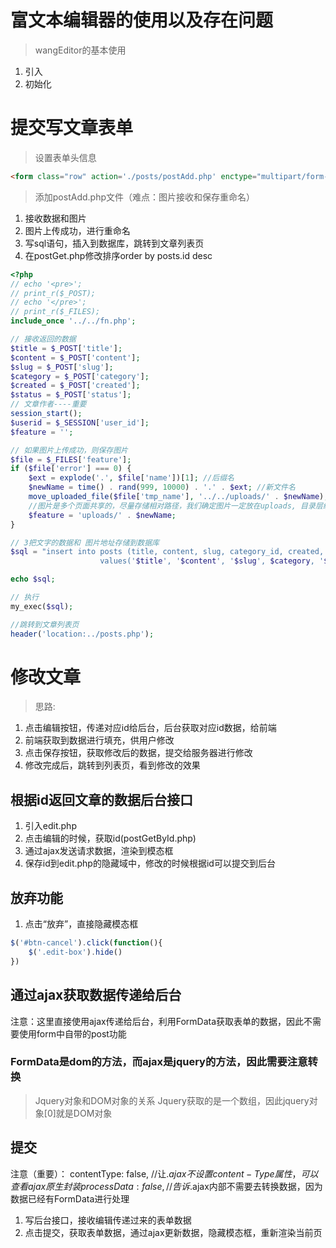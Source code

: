 # 富文本编辑器的使用以及存在问题
> wangEditor的基本使用
1. 引入
2. 初始化
# 提交写文章表单
> 设置表单头信息
```html
<form class="row" action='./posts/postAdd.php' enctype="multipart/form-data" method='post'>
```
> 添加postAdd.php文件（难点：图片接收和保存重命名）
1. 接收数据和图片
2. 图片上传成功，进行重命名
3. 写sql语句，插入到数据库，跳转到文章列表页
4. 在postGet.php修改排序order by posts.id desc
```php
<?php
// echo '<pre>';
// print_r($_POST);
// echo '</pre>';
// print_r($_FILES);
include_once '../../fn.php';

// 接收返回的数据
$title = $_POST['title'];
$content = $_POST['content'];
$slug = $_POST['slug'];
$category = $_POST['category'];
$created = $_POST['created'];
$status = $_POST['status'];
// 文章作者----重要
session_start();
$userid = $_SESSION['user_id'];
$feature = '';

// 如果图片上传成功，则保存图片
$file = $_FILES['feature'];
if ($file['error'] === 0) {
    $ext = explode('.', $file['name'])[1]; //后缀名
    $newName = time() . rand(999, 10000) . '.' . $ext; //新文件名
    move_uploaded_file($file['tmp_name'], '../../uploads/' . $newName);
    //图片是多个页面共享的，尽量存储相对路径，我们确定图片一定放在uploads, 目录层级不能确定
    $feature = 'uploads/' . $newName;
}

// 3把文字的数据和 图片地址存储到数据库
$sql = "insert into posts (title, content, slug, category_id, created, status, user_id, feature)
                    values('$title', '$content', '$slug', $category, '$created', '$status', $userid, '$feature')";

echo $sql;

// 执行
my_exec($sql);

//跳转到文章列表页
header('location:../posts.php');
```
# 修改文章
> 思路:
1. 点击编辑按钮，传递对应id给后台，后台获取对应id数据，给前端
2. 前端获取到数据进行填充，供用户修改
3. 点击保存按钮，获取修改后的数据，提交给服务器进行修改
4. 修改完成后，跳转到列表页，看到修改的效果
## 根据id返回文章的数据后台接口
1. 引入edit.php
2. 点击编辑的时候，获取id(postGetById.php)
3. 通过ajax发送请求数据，渲染到模态框
4. 保存id到edit.php的隐藏域中，修改的时候根据id可以提交到后台
## 放弃功能
1. 点击“放弃”，直接隐藏模态框
```js
$('#btn-cancel').click(function(){
    $('.edit-box').hide()
})
```
## 通过ajax获取数据传递给后台
注意：这里直接使用ajax传递给后台，利用FormData获取表单的数据，因此不需要使用form中自带的post功能
### FormData是dom的方法，而ajax是jquery的方法，因此需要注意转换
> Jquery对象和DOM对象的关系
Jquery获取的是一个数组，因此jquery对象[0]就是DOM对象
## 提交
注意（重要）：
contentType: false, //让$.ajax不设置content-Type属性，可以查看ajax原生封装
processData: false, //告诉$.ajax内部不需要去转换数据，因为数据已经有FormData进行处理
1. 写后台接口，接收编辑传递过来的表单数据
2. 点击提交，获取表单数据，通过ajax更新数据，隐藏模态框，重新渲染当前页

